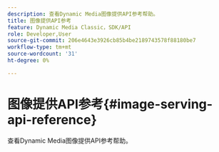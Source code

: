 ```yaml
---
description: 查看Dynamic Media图像提供API参考帮助。
title: 图像提供API参考
feature: Dynamic Media Classic，SDK/API
role: Developer,User
source-git-commit: 206e4643e3926cb85b4be2189743578f88180be7
workflow-type: tm+mt
source-wordcount: '31'
ht-degree: 0%

---
```



# 图像提供API参考{#image-serving-api-reference}

查看Dynamic Media图像提供API参考帮助。

